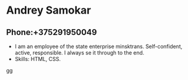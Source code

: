 # Andrey Samokar
## Phone:+375291950049
* I am an employee of the state enterprise minsktrans. Self-confident, active, responsible. I always se it through to the end.
* Skills: HTML, CSS.

gg